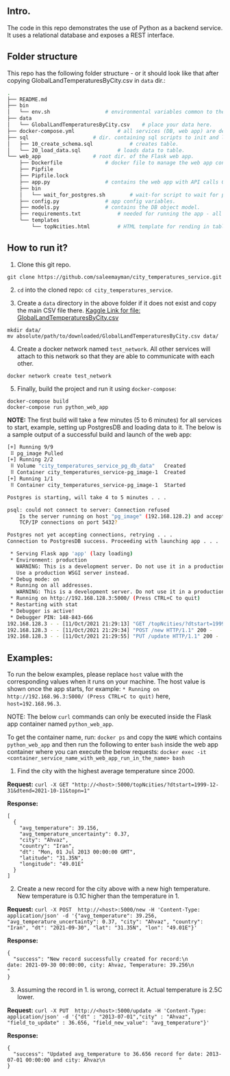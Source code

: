 ## Intro.

The code in this repo demonstrates the use of Python as a backend service. It uses a relational
database and exposes a REST interface.

## Folder structure

This repo has the following folder structure - or it should look like that after copying GlobalLandTemperaturesByCity.csv in `data` dir.:

```bash
.
├── README.md
├── bin
│   └── env.sh					# environmental variables common to the DB and Flask app.
├── data
│   └── GlobalLandTemperaturesByCity.csv	# place your data here.
├── docker-compose.yml				# all services (DB, web app) are defined here.
├── sql						# dir. containing sql scripts to init and load data to postgres DB.
│   ├── 10_create_schema.sql			# creates table.
│   └── 20_load_data.sql			# loads data to table.
└── web_app					# root dir. of the Flask web app.
    ├── Dockerfile				# docker file to manage the web app container.
    ├── Pipfile
    ├── Pipfile.lock
    ├── app.py					# contains the web app with API calls GET, PUT, POST.
    ├── bin
    │   └── wait_for_postgres.sh		# wait-for script to wait for postgres DB to allow connections to it.
    ├── config.py				# app config variables.
    ├── models.py				# contains the DB object model.
    ├── requirements.txt			# needed for running the app - all python package requirements.
    └── templates
        └── topNcities.html			# HTML template for rending in table form the top N hottest cities.
```

## How to run it?

1. Clone this git repo.
```
git clone https://github.com/saleemayman/city_temperatures_service.git
```

2. `cd` into the cloned repo: `cd city_temperatures_service`.

3. Create a `data` directory in the above folder if it does not exist and copy the main CSV file there.
[Kaggle Link for file: GlobalLandTemperaturesByCity.csv](https://www.kaggle.com/berkeleyearth/climate-change-earth-surface-temperature-data?select=GlobalLandTemperaturesByCity.csv)

```
mkdir data/
mv absolute/path/to/downloaded/GlobalLandTemperaturesByCity.csv data/
```

4. Create a docker network named `test_network`. All other services will attach to this network so that they are able to communicate with each other.
```
docker network create test_network
```

5. Finally, build the project and run it using `docker-compose`:
```
docker-compose build
docker-compose run python_web_app
```

**NOTE:** The first build will take a few minutes (5 to 6 minutes) for all services to start, example, setting up PostgresDB and loading data to it. The below is a sample output of a successful build and launch of the web app:

```bash
[+] Running 9/9
 ⠿ pg_image Pulled                                                                                                                                                                                    10.1s
[+] Running 2/2
 ⠿ Volume "city_temperatures_service_pg_db_data"   Created                                                                                                                                             0.0s
 ⠿ Container city_temperatures_service-pg_image-1  Created                                                                                                                                             0.1s
[+] Running 1/1
 ⠿ Container city_temperatures_service-pg_image-1  Started                                                                                                                                             0.6s

Postgres is starting, will take 4 to 5 minutes . . .

psql: could not connect to server: Connection refused
	Is the server running on host "pg_image" (192.168.128.2) and accepting
	TCP/IP connections on port 5432?

Postgres not yet accepting connections, retrying . . .
Connection to PostgresDB success. Proceeding with launching app . . .

 * Serving Flask app 'app' (lazy loading)
 * Environment: production
   WARNING: This is a development server. Do not use it in a production deployment.
   Use a production WSGI server instead.
 * Debug mode: on
 * Running on all addresses.
   WARNING: This is a development server. Do not use it in a production deployment.
 * Running on http://192.168.128.3:5000/ (Press CTRL+C to quit)
 * Restarting with stat
 * Debugger is active!
 * Debugger PIN: 148-843-666
192.168.128.3 - - [11/Oct/2021 21:29:13] "GET /topNcities/?dtstart=1999-12-31&dtend=2021-10-11&topn=1 HTTP/1.1" 200 -
192.168.128.3 - - [11/Oct/2021 21:29:34] "POST /new HTTP/1.1" 200 -
192.168.128.3 - - [11/Oct/2021 21:29:55] "PUT /update HTTP/1.1" 200 -

```

## Examples:

To run the below examples, please replace `host` value with the corresponding values when it runs on your machine. The host value is shown once the app starts, for example: `* Running on http://192.168.96.3:5000/ (Press CTRL+C to quit)` here, `host=192.168.96.3`.

NOTE: The below `curl` commands can only be executed inside the Flask app container named `python_web_app`.

To get the container name, run: `docker ps` and copy the `NAME` which contains `python_web_app` and then run the following to enter `bash` inside the web app container where you can execute the below requests:
`docker exec -it <container_service_name_with_web_app_run_in_the_name> bash`

1. Find the city with the highest average temperature since 2000.

**Request:** `curl -X GET "http://<host>:5000/topNcities/?dtstart=1999-12-31&dtend=2021-10-11&topn=1"`

**Response:**
```
[
  {
    "avg_temperature": 39.156, 
    "avg_temperature_uncertainty": 0.37, 
    "city": "Ahvaz", 
    "country": "Iran", 
    "dt": "Mon, 01 Jul 2013 00:00:00 GMT", 
    "latitude": "31.35N", 
    "longitude": "49.01E"
  }
]
```

2. Create a new record for the city above with a new high temperature. New temperature is 0.1C higher than the temperature in 1.

**Request:** `curl -X POST  http://<host>:5000/new -H 'Content-Type: application/json' -d '{"avg_temperature": 39.256, "avg_temperature_uncertainty": 0.37, "city": "Ahvaz", "country": "Iran", "dt": "2021-09-30", "lat": "31.35N", "lon": "49.01E"}'`

**Response:**
```
{
  "success": "New record successfully created for record:\n                        date: 2021-09-30 00:00:00, city: Ahvaz, Temperature: 39.256\n                        "
}
```

3. Assuming the record in 1. is wrong, correct it. Actual temperature is 2.5C lower.

**Request:** `curl -X PUT  http://<host>:5000/update -H 'Content-Type: application/json' -d '{"dt" : "2013-07-01","city" : "Ahvaz", "field_to_update" : 36.656, "field_new_value": "avg_temperature"}'`

**Response:**
```
{
  "success": "Updated avg_temperature to 36.656 record for date: 2013-07-01 00:00:00 and city: Ahvaz\n                        "
}
```

